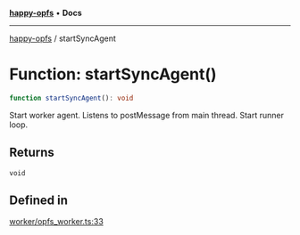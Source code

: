 [**happy-opfs**](../README.md) • **Docs**

***

[happy-opfs](../README.md) / startSyncAgent

# Function: startSyncAgent()

```ts
function startSyncAgent(): void
```

Start worker agent.
Listens to postMessage from main thread.
Start runner loop.

## Returns

`void`

## Defined in

[worker/opfs\_worker.ts:33](https://github.com/JiangJie/happy-opfs/blob/e9fb685299dadc4e6e669ad2019dbf147a8f564a/src/worker/opfs_worker.ts#L33)

